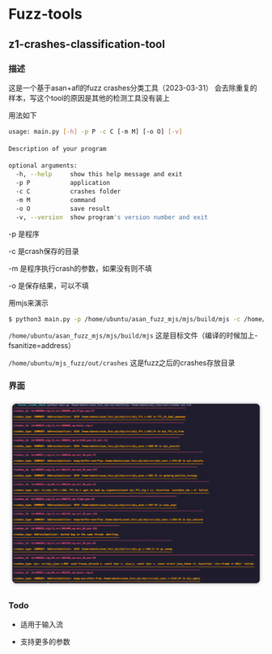 # Fuzz-tools

## z1-crashes-classification-tool

### 描述

这是一个基于asan+afl的fuzz crashes分类工具（2023-03-31）
会去除重复的样本，写这个tool的原因是其他的检测工具没有装上

用法如下

```bash
usage: main.py [-h] -p P -c C [-m M] [-o O] [-v]

Description of your program

optional arguments:
  -h, --help     show this help message and exit
  -p P           application
  -c C           crashes folder
  -m M           command
  -o O           save result
  -v, --version  show program's version number and exit
```

-p 是程序

-c 是crash保存的目录

-m 是程序执行crash的参数，如果没有则不填

-o 是保存结果，可以不填

用mjs来演示

```bash
$ python3 main.py -p /home/ubuntu/asan_fuzz_mjs/mjs/build/mjs -c /home/ubuntu/mjs_fuzz/fuzz_out/crashes
```

`/home/ubuntu/asan_fuzz_mjs/mjs/build/mjs` 这是目标文件（编译的时候加上-fsanitize=address）

`/home/ubuntu/mjs_fuzz/out/crashes` 这是fuzz之后的crashes存放目录


### 界面

![](https://github.com/z1r00/Fuzz-tools/blob/main/img/1.png)

### Todo

- 适用于输入流

- 支持更多的参数
